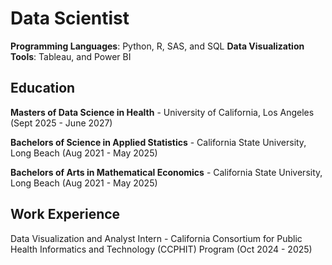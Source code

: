 # Data Scientist

**Programming Languages**: Python, R, SAS, and SQL
**Data Visualization Tools**: Tableau, and Power BI

## Education
**Masters of Data Science in Health** - University of California, Los Angeles (Sept 2025 - June 2027)

**Bachelors of Science in Applied Statistics** - California State University, Long Beach (Aug 2021 - May 2025)

**Bachelors of Arts in Mathematical Economics** - California State University, Long Beach (Aug 2021 - May 2025)

## Work Experience

Data Visualization and Analyst Intern - California Consortium for Public Health Informatics and Technology (CCPHIT) Program (Oct 2024 - 2025)
